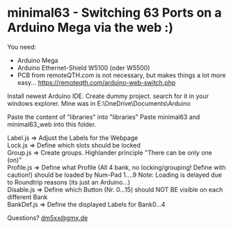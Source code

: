# minimal63 - Switching 63 Ports on a Arduino Mega via the web :)

You need:
- Arduino Mega
- Arduino Ethernet-Shield W5100 (oder W5500)
- PCB from remoteQTH.com is not necessary, but makes things a lot more easy... https://remoteqth.com/arduino-web-switch.php

Install newest Arduino IDE.
Create dummy project. search for it in your windows explorer. Mine was in E:\OneDrive\Documents\Arduino

Paste the content of "libraries" into "libraries"
Paste minimal63 and minimal63_web into this folder.

Label.js => Adjust the Labels for the Webpage<br/>
Lock.js => Define which slots should be locked<br/>
Group.js => Create groups. Highlander principle "There can be only one (on)"<br/>
Profile.js => Define what Profile (All 4 bank, no locking/grouping! Define with caution!) should be loaded by Num-Pad 1....9 Note: Loading is delayed due to Roundtrip reasons (its just an Arduino...)<br/>
Disable.js => Define which Button (Nr. 0...15) should NOT BE visible on each different Bank<br/>
BankDef.js => Define the displayed Labels for Bank0...4<br/>

Questions? dm5xx@gmx.de
